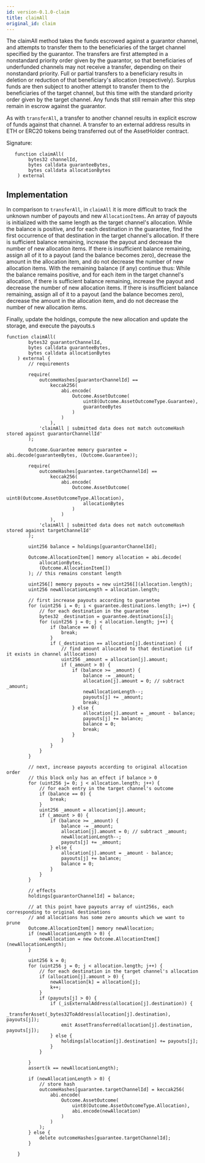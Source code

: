 ```yaml
---
id: version-0.1.0-claim
title: claimAll
original_id: claim
---
```


The claimAll method takes the funds escrowed against a guarantor channel, and attempts to transfer them to the beneficiaries of the target channel specified by the guarantor. The transfers are first attempted in a nonstandard priority order given by the guarantor, so that beneficiaries of underfunded channels may not receive a transfer, depending on their nonstandard priority. Full or partial transfers to a beneficiary results in deletion or reduction of that beneficiary's allocation (respectively). Surplus funds are then subject to another attempt to transfer them to the beneficiaries of the target channel, but this time with the standard priority order given by the target channel. Any funds that still remain after this step remain in escrow against the guarantor.

As with `transferAll`, a transfer to another channel results in explicit escrow of funds against that channel. A transfer to an external address results in ETH or ERC20 tokens being transferred out of the AssetHolder contract.

Signature:

```solidity
   function claimAll(
        bytes32 channelId,
        bytes calldata guaranteeBytes,
        bytes calldata allocationBytes
    ) external
```

## Implementation

In comparison to `transferAll`, in `claimAll` it is more difficult to track the unknown number of payouts and new `AllocationItems`. An array of payouts is initialized with the same length as the target channel's allocation. While the balance is positive, and for each destination in the guarantee, find the first occurrence of that destination in the target channel's allocation. If there is sufficient balance remaining, increase the payout and decrease the number of new allocation items. If there is insufficient balance remaining, assign all of it to a payout (and the balance becomes zero), decrease the amount in the allocation item, and do not decrease the number of new allocation items. With the remaining balance (if any) continue thus: While the balance remains positive, and for each item in the target channel's allocation, if there is sufficient balance remaining, increase the payout and decrease the number of new allocation items. If there is insufficient balance remaining, assign all of it to a payout (and the balance becomes zero), decrease the amount in the allocation item, and do not decrease the number of new allocation items.

Finally, update the holdings, compute the new allocation and update the storage, and execute the payouts.s

```solidity
function claimAll(
        bytes32 guarantorChannelId,
        bytes calldata guaranteeBytes,
        bytes calldata allocationBytes
    ) external {
        // requirements

        require(
            outcomeHashes[guarantorChannelId] ==
                keccak256(
                    abi.encode(
                        Outcome.AssetOutcome(
                            uint8(Outcome.AssetOutcomeType.Guarantee),
                            guaranteeBytes
                        )
                    )
                ),
            'claimAll | submitted data does not match outcomeHash stored against guarantorChannellId'
        );

        Outcome.Guarantee memory guarantee = abi.decode(guaranteeBytes, (Outcome.Guarantee));

        require(
            outcomeHashes[guarantee.targetChannelId] ==
                keccak256(
                    abi.encode(
                        Outcome.AssetOutcome(
                            uint8(Outcome.AssetOutcomeType.Allocation),
                            allocationBytes
                        )
                    )
                ),
            'claimAll | submitted data does not match outcomeHash stored against targetChannelId'
        );

        uint256 balance = holdings[guarantorChannelId];

        Outcome.AllocationItem[] memory allocation = abi.decode(
            allocationBytes,
            (Outcome.AllocationItem[])
        ); // this remains constant length

        uint256[] memory payouts = new uint256[](allocation.length);
        uint256 newAllocationLength = allocation.length;

        // first increase payouts according to guarantee
        for (uint256 i = 0; i < guarantee.destinations.length; i++) {
            // for each destination in the guarantee
            bytes32 _destination = guarantee.destinations[i];
            for (uint256 j = 0; j < allocation.length; j++) {
                if (balance == 0) {
                    break;
                }
                if (_destination == allocation[j].destination) {
                    // find amount allocated to that destination (if it exists in channel alllocation)
                    uint256 _amount = allocation[j].amount;
                    if (_amount > 0) {
                        if (balance >= _amount) {
                            balance -= _amount;
                            allocation[j].amount = 0; // subtract _amount;
                            newAllocationLength--;
                            payouts[j] += _amount;
                            break;
                        } else {
                            allocation[j].amount = _amount - balance;
                            payouts[j] += balance;
                            balance = 0;
                            break;
                        }
                    }
                }
            }
        }

        // next, increase payouts according to original allocation order
        // this block only has an effect if balance > 0
        for (uint256 j= 0; j < allocation.length; j++) {
            // for each entry in the target channel's outcome
            if (balance == 0) {
                break;
            }
            uint256 _amount = allocation[j].amount;
            if (_amount > 0) {
                if (balance >= _amount) {
                    balance -= _amount;
                    allocation[j].amount = 0; // subtract _amount;
                    newAllocationLength--;
                    payouts[j] += _amount;
                } else {
                    allocation[j].amount = _amount - balance;
                    payouts[j] += balance;
                    balance = 0;
                }
            }
        }

        // effects
        holdings[guarantorChannelId] = balance;

        // at this point have payouts array of uint256s, each corresponding to original destinations
        // and allocations has some zero amounts which we want to prune
        Outcome.AllocationItem[] memory newAllocation;
        if (newAllocationLength > 0) {
            newAllocation = new Outcome.AllocationItem[](newAllocationLength);
        }

        uint256 k = 0;
        for (uint256 j = 0; j < allocation.length; j++) {
            // for each destination in the target channel's allocation
            if (allocation[j].amount > 0) {
                newAllocation[k] = allocation[j];
                k++;
            }
            if (payouts[j] > 0) {
                if (_isExternalAddress(allocation[j].destination)) {
                    _transferAsset(_bytes32ToAddress(allocation[j].destination), payouts[j]);
                    emit AssetTransferred(allocation[j].destination, payouts[j]);
                } else {
                    holdings[allocation[j].destination] += payouts[j];
                }
            }

        }
        assert(k == newAllocationLength);

        if (newAllocationLength > 0) {
            // store hash
            outcomeHashes[guarantee.targetChannelId] = keccak256(
                abi.encode(
                    Outcome.AssetOutcome(
                        uint8(Outcome.AssetOutcomeType.Allocation),
                        abi.encode(newAllocation)
                    )
                )
            );
        } else {
            delete outcomeHashes[guarantee.targetChannelId];
        }

    }
```
